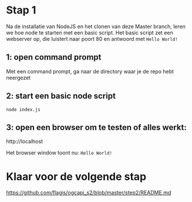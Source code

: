 # Stap 1

Na de installatie van NodeJS en het clonen van deze Master branch, leren we hoe node te starten met een basic script.
Het basic script zet een webserver op, die luistert naar poort 80 en antwoord met `Hello World!`

## 1: open command prompt
Met een command prompt, ga naar de directory waar je de repo hebt neergezet


## 2: start een basic node script
```
node index.js
```

## 3: open een browser om te testen of alles werkt:
http://localhost

Het browser window toont nu: `Hello World!`

# Klaar voor de volgende stap
https://github.com/flagis/ogcapi_s2/blob/master/step2/README.md
